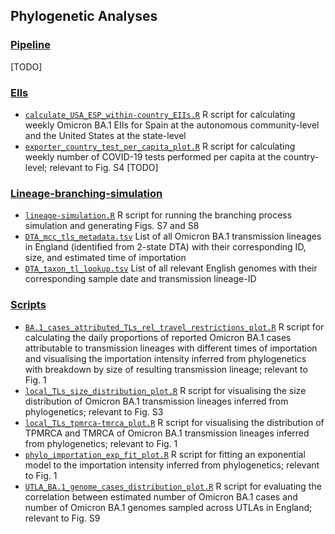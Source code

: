 ## Phylogenetic Analyses

### [Pipeline](pipline/)
[TODO]

### [EIIs](EIIs/)
- [`calculate_USA_ESP_within-country_EIIs.R`](calculate_USA_ESP_within-country_EIIs.R) R script for calculating weekly Omicron BA.1 EIIs for Spain at the autonomous community-level and the United States at the state-level
- [`exporter_country_test_per_capita_plot.R`](exporter_country_test_per_capita_plot.R) R script for calculating weekly number of COVID-19 tests performed per capita at the country-level; relevant to Fig. S4
[TODO]

### [Lineage-branching-simulation](lineage-branching-simulation/)
- [`lineage-simulation.R`](lineage-simulation.R) R script for running the branching process simulation and generating Figs. S7 and S8
- [`DTA_mcc_tls_metadata.tsv`](DTA_mcc_tls_metadata.tsv) List of all Omicron BA.1 transmission lineages in England (identified from 2-state DTA) with their corresponding ID, size, and estimated time of importation
- [`DTA_taxon_tl_lookup.tsv`](DTA_taxon_tl_lookup.tsv) List of all relevant English genomes with their corresponding sample date and transmission lineage-ID

### [Scripts](scripts/)
- [`BA.1_cases_attributed_TLs_rel_travel_restrictions_plot.R`](BA.1_cases_attributed_TLs_rel_travel_restrictions_plot.R) R script for calculating the daily proportions of reported Omicron BA.1 cases attributable to transmission lineages with different times of importation and visualising the importation intensity inferred from phylogenetics with breakdown by size of resulting transmission lineage; relevant to Fig. 1
- [`local_TLs_size_distribution_plot.R`](local_TLs_size_distribution_plot.R) R script for visualising the size distribution of Omicron BA.1 transmission lineages inferred from phylogenetics; relevant to Fig. S3
- [`local_TLs_tpmrca-tmrca_plot.R`](local_TLs_tpmrca-tmrca_plot.R) R script for visualising the distribution of TPMRCA and TMRCA of Omicron BA.1 transmission lineages inferred from phylogenetics; relevant to Fig. 1
- [`phylo_importation_exp_fit_plot.R`](phylo_importation_exp_fit_plot.R) R script for fitting an exponential model to the importation intensity inferred from phylogenetics; relevant to Fig. 1
- [`UTLA_BA.1_genome_cases_distribution_plot.R`](UTLA_BA.1_genome_cases_distribution_plot.R) R script for evaluating the correlation between estimated number of Omicron BA.1 cases and number of Omicron BA.1 genomes sampled across UTLAs in England; relevant to Fig. S9